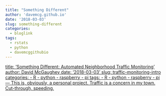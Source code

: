 ```yaml
---
title: "Something Different"
author: 'davemcg.github.io'
date: '2018-03-03'
slug: something-different
categories:
  - bloglink
tags:
  - rstats
  - python
  - davemcggithubio
---
```


[title: ‘Something Different: Automated Neighborhood Traffic Monitoring’ author: David McGaughey date: ‘2018-03-03’ slug: traffic-monitoring-intro categories: - R - python - raspberry - pi tags: - R - python - raspberry - pi — This is, obviously, a personal project. Traffic is a concern in my town. Cut-through, speeding,<i class="fas fa-external-link-alt"></i>](http://davemcg.github.io/./post/traffic-monitoring-intro/)

